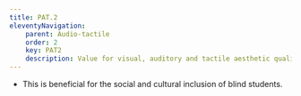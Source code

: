 ```yaml
---
title: PAT.2
eleventyNavigation:
    parent: Audio-tactile
    order: 2
    key: PAT2
    description: Value for visual, auditory and tactile aesthetic quality.
---
```

- This is beneficial for the social and cultural inclusion of blind students.
